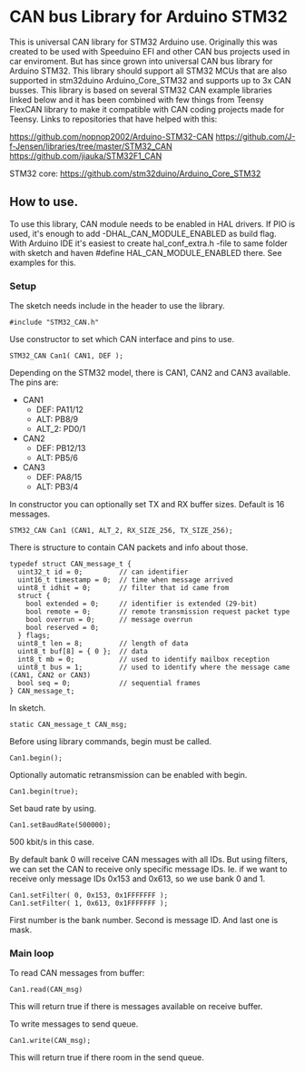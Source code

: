 # CAN bus Library for Arduino STM32

This is universal CAN library for STM32 Arduino use. Originally this was created to be used with Speeduino EFI and other
CAN bus projects used in car enviroment. But has since grown into universal CAN bus library for Arduino STM32.
This library should support all STM32 MCUs that are also supported in stm32duino Arduino_Core_STM32 and supports 
up to 3x CAN busses. This library is based on several STM32 CAN example libraries linked below and it has been 
combined with few things from Teensy FlexCAN library to make it compatible with CAN coding projects made for Teensy.
Links to repositories that have helped with this:

https://github.com/nopnop2002/Arduino-STM32-CAN
https://github.com/J-f-Jensen/libraries/tree/master/STM32_CAN
https://github.com/jiauka/STM32F1_CAN

STM32 core: https://github.com/stm32duino/Arduino_Core_STM32

## How to use.
To use this library, CAN module needs to be enabled in HAL drivers. If PIO is used, it's enough
to add -DHAL_CAN_MODULE_ENABLED as build flag. With Arduino IDE it's easiest to create hal_conf_extra.h -file
to same folder with sketch and haven #define HAL_CAN_MODULE_ENABLED there. See examples for this.

### Setup
The sketch needs include in the header to use the library.
```
#include "STM32_CAN.h"
```
Use constructor to set which CAN interface and pins to use.
```
STM32_CAN Can1( CAN1, DEF );
```
Depending on the STM32 model, there is CAN1, CAN2 and CAN3 available.
The pins are:
 - CAN1
   - DEF: PA11/12
   - ALT: PB8/9
   - ALT_2: PD0/1
 - CAN2
   - DEF: PB12/13
   - ALT: PB5/6
 - CAN3
   - DEF: PA8/15
   - ALT: PB3/4

In constructor you can optionally set TX and RX buffer sizes. Default is 16 messages.
```
STM32_CAN Can1 (CAN1, ALT_2, RX_SIZE_256, TX_SIZE_256);
```
There is structure to contain CAN packets and info about those.
```
typedef struct CAN_message_t {
  uint32_t id = 0;         // can identifier
  uint16_t timestamp = 0;  // time when message arrived
  uint8_t idhit = 0;       // filter that id came from
  struct {
    bool extended = 0;     // identifier is extended (29-bit)
    bool remote = 0;       // remote transmission request packet type
    bool overrun = 0;      // message overrun
    bool reserved = 0;
  } flags;
  uint8_t len = 8;         // length of data
  uint8_t buf[8] = { 0 };  // data
  int8_t mb = 0;           // used to identify mailbox reception
  uint8_t bus = 1;         // used to identify where the message came (CAN1, CAN2 or CAN3)
  bool seq = 0;            // sequential frames
} CAN_message_t;
```
In sketch.
```
static CAN_message_t CAN_msg;
```
Before using library commands, begin must be called.
```
Can1.begin();
```
Optionally automatic retransmission can be enabled with begin.
```
Can1.begin(true);
```
Set baud rate by using.
```
Can1.setBaudRate(500000);
```
500 kbit/s in this case.

By default bank 0 will receive CAN messages with all IDs. But using filters, we can set the CAN to receive
only specific message IDs. Ie. if we want to receive only message IDs 0x153 and 0x613, so we use bank 0 and 1.
```
Can1.setFilter( 0, 0x153, 0x1FFFFFFF );
Can1.setFilter( 1, 0x613, 0x1FFFFFFF );
```
First number is the bank number. Second is message ID. And last one is mask.

### Main loop
To read CAN messages from buffer:
```
Can1.read(CAN_msg)
```
This will return true if there is messages available on receive buffer.

To write messages to send queue.
```
Can1.write(CAN_msg);
```
This will return true if there room in the send queue.
